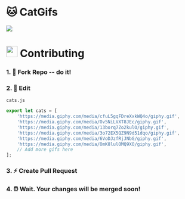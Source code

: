 # 🐱 CatGifs

<img src="https://raw.githubusercontent.com/andrejarrell/catgifs/master/images/site.png">

# <img src="https://raw.githubusercontent.com/andrejarrell/catgifs/master/images/type.gif" width="30"> Contributing

### 1. 🍴 Fork Repo -- do it!

### 2. 📝 Edit

`cats.js`
```js
export let cats = [
    'https://media.giphy.com/media/cfuL5gqFDreXxkWQ4o/giphy.gif',
    'https://media.giphy.com/media/Ov5NiLVXT8JEc/giphy.gif',
    'https://media.giphy.com/media/13borq7Zo2kulO/giphy.gif',
    'https://media.giphy.com/media/3o72EX5QZ9N9d51dqo/giphy.gif',
    'https://media.giphy.com/media/6VoDJzfRjJNbG/giphy.gif',
    'https://media.giphy.com/media/OmK8lulOMQ9XO/giphy.gif',
    // Add more gifs here
];
```

### 3. ⚡ Create Pull Request

### 4. ⏰ Wait. Your changes will be merged soon!

